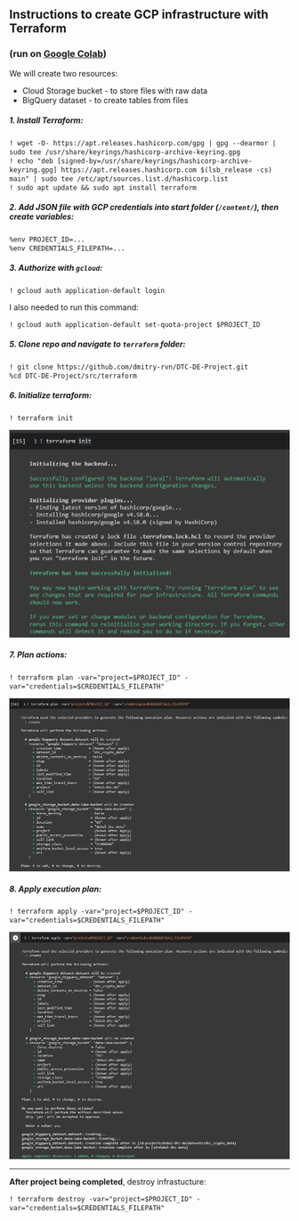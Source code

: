 ## Instructions to create GCP infrastructure with Terraform 
### (run on [Google Colab](https://colab.research.google.com/))

We will create two resources:
 - Cloud Storage bucket - to store files with raw data
 - BigQuery dataset - to create tables from files

##### 1. Install Terraform:
```
! wget -O- https://apt.releases.hashicorp.com/gpg | gpg --dearmor | sudo tee /usr/share/keyrings/hashicorp-archive-keyring.gpg
! echo "deb [signed-by=/usr/share/keyrings/hashicorp-archive-keyring.gpg] https://apt.releases.hashicorp.com $(lsb_release -cs) main" | sudo tee /etc/apt/sources.list.d/hashicorp.list
! sudo apt update && sudo apt install terraform
```

##### 2. Add JSON file with GCP credentials into start folder (`/content/`), then create variables:
```
%env PROJECT_ID=...
%env CREDENTIALS_FILEPATH=...
```

##### 3. Authorize with `gcloud`:
```
! gcloud auth application-default login
```

I also needed to run this command:
```
! gcloud auth application-default set-quota-project $PROJECT_ID
```

##### 5. Clone repo and navigate to `terraform` folder:
```
! git clone https://github.com/dmitry-rvn/DTC-DE-Project.git
%cd DTC-DE-Project/src/terraform
```

##### 6. Initialize terraform:
```
! terraform init
```

![terraform_init](../../assets/terraform/terraform_init.png)

##### 7. Plan actions:
```
! terraform plan -var="project=$PROJECT_ID" -var="credentials=$CREDENTIALS_FILEPATH"
```

![terraform_plan](../../assets/terraform/terraform_plan.png)

##### 8. Apply execution plan:
```
! terraform apply -var="project=$PROJECT_ID" -var="credentials=$CREDENTIALS_FILEPATH"
```

![terraform_apply](../../assets/terraform/terraform_apply.png)

---

**After project being completed**, destroy infrastucture:
```
! terraform destroy -var="project=$PROJECT_ID" -var="credentials=$CREDENTIALS_FILEPATH"
```
